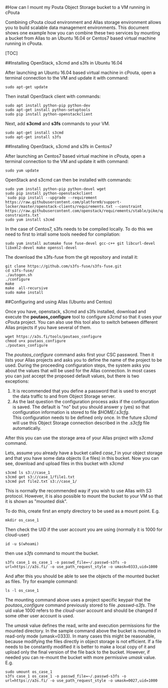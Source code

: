 #How can I mount my Pouta Object Storage bucket to a VM running in cPouta

Combining cPouta cloud environment and Allas storage environment allows you to build scalable data management environments. This document shows one example how you can combine these two services by mounting a bucket from Allas to an Ubuntu 16.04 or Centos7 based virtual machine running in cPouta.

[TOC]

##Installing OpenStack, s3cmd and s3fs in Ubuntu 16.04

After launching an Ubuntu 16.04 based virtual machine in cPouta, open a terminal connection to the VM and  update it with command:

```
sudo apt-get update
```

Then install OpenStack client with commands:

```
sudo apt install python-pip python-dev
sudo apt-get install python-setuptools
sudo pip install python-openstackclient
```

Next, add  **s3cmd** and **s3fs** commands to your VM.

```
sudo apt-get install s3cmd
sudo apt-get install s3fs
```

##Installing OpenStack, s3cmd and s3fs in Centos7

After launching an Centos7 based virtual machine in cPouta, open a terminal connection to the VM and  update it with command:

    sudo yum update

OpenStack and s3cmd can then be installed with commands:

```
sudo yum install python-pip python-devel wget
sudo pip install python-openstackclient
`sudo pip install --upgrade --requirement https://raw.githubusercontent.com/platform9/support-locker/master/openstack-clients/requirements.txt --constraint https://raw.githubusercontent.com/openstack/requirements/stable/pike/upper-constraints.txt`
sudo yum install s3cmd
```

In the case of Centos7, s3fs needs to be compiled locally. To do this we need to first to intall some tools needed for compilation:

    sudo yum install automake fuse fuse-devel gcc-c++ git libcurl-devel libxml2-devel make openssl-devel

The download the s3fs-fuse from the git repository and install it:

```
git clone https://github.com/s3fs-fuse/s3fs-fuse.git
cd s3fs-fuse/
./autogen.sh
./configure
make
make  all-recursive
sudo make install
```

##Configuring and using Allas (Ubuntu and Centos)

Once you have, openstack, s3cmd and s3fs installed, download and execute the **poutaos_configure** tool to configure _s3cmd_ so that it uses your cPouta project. You can also use this tool also to switch between different Allas projects 
if you have several of them.

```
wget https://a3s.fi/tools/poutaos_configure
chmod u+x poutaos_configure
./poutaos_configure
```

The _poutaos_configure_ command asks first your CSC password. Then it lists your Allas projects and asks you to define the name of the project to be used. During the proceeding configuration steps, the system asks you about the values that will be used for the Allas connection. In most cases you can just accept the proposed default values, but there is two exceptions:  

   1. It is recommended that you define a password that is used to encrypt the data traffic to and from Object Storage server.
   2. As the last question the configuration process asks if the configuration is saved. The default is "no" but you should 
      answer y (yes) so that configuration information is stored to file _$HOME/.s3cfg_.  
      This configuration needs to be defined only once. In the future _s3cmd_ will use this 
      Object Storage connection described in the _.s3cfg_ file automatically.

After this you can use the storage area of your Allas project with _s3cmd_ command.

Lets, assume you already have a bucket called _case_1_ in your object storage and that you have some data objects (I.e files) in this bucket. Now you can see, download and upload files in this bucket with _s3cmd_

```
s3cmd ls s3://case_1
s3cmd get s3://case_1/file1.txt
s3cmd put file2.txt s3://case_1/
```

This is normally the recommended way if you wish to use Allas with S3 protocol. However, it is also possible to mount the bucket to your VM so that it is shown as  "mounted disk".

To do this, create first an empty directory to be used as a mount point. E.g.

```
mkdir os_case_1
```

Then check the UID if the user account you are using (normally it is 1000 for cloud-user)

```
id -u $(whoami)
```

then use _s3fs_ command to mount the bucket.

```
s3fs case_1 os_case_1 -o passwd_file=~/.passwd-s3fs -o url=https://a3s.fi/ -o use_path_request_style -o umask=0333,uid=1000
```

And after this you should be able to see the objects of the mounted bucket as files. Try for example command:

```
ls -l os_case_1
```

The mounting command above uses a project specific keypair that the _poutaos_configure_ command previously stored to file _.passwd-s3fs_. The uid value 1000 refers to the _cloud-user_ account and should be changed if some other user account is used.

The _umask_ value defines the read, write and execution permissions for the mounted directory. In the sample command above the bucket is mounted in read-only mode (umask=0333). In many cases this might be reasonable, because modifying the files directly in object storage is not efficient. If a file needs to be constantly modified it is better to make a local copy of it and upload only the final version of the file back to the bucket. However, if needed you can re-mount the bucket with more permissive _umask_ value. E.g.

```
sudo umount os_case_1
s3fs case_1 os_case_1 -o passwd_file=~/.passwd-s3fs -o url=https://a3s.fi/ -o use_path_request_style -o umask=0027,uid=1000
```

